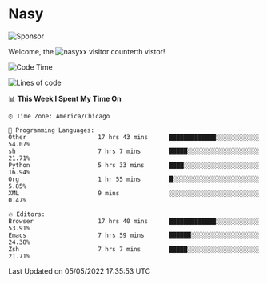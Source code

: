 # Nasy

<!--
<p align="center">
<img height="200" src="https://github-readme-stats.vercel.app/api?username=nasyxx&count_private=true&show_icons=true&theme=dracula&include_all_commits=true"/>
<img height="200" src="https://github-readme-stats.vercel.app/api/top-langs/?username=nasyxx&theme=dracula&hide=html,jupyter+notebook&count_private=true&show_icons=true"/>
</p>

  
----------------
-->

![Sponsor](https://img.shields.io/static/v1.svg?label=Sponsor&message=%E2%9D%A4&logo=GitHub&style=flat&color=pink)
 
Welcome, the ![nasyxx visitor counter](https://count.getloli.com/get/@nasyxx?theme=rule34)th vistor!
 
<!--START_SECTION:waka-->
![Code Time](http://img.shields.io/badge/Code%20Time-2%2C318%20hrs%2057%20mins-blue)

![Lines of code](https://img.shields.io/badge/From%20Hello%20World%20I%27ve%20Written-5%20Million%20lines%20of%20code-blue)

📊 **This Week I Spent My Time On** 

```text
⌚︎ Time Zone: America/Chicago

💬 Programming Languages: 
Other                    17 hrs 43 mins      █████████████░░░░░░░░░░░░   54.07% 
sh                       7 hrs 7 mins        █████░░░░░░░░░░░░░░░░░░░░   21.71% 
Python                   5 hrs 33 mins       ████░░░░░░░░░░░░░░░░░░░░░   16.94% 
Org                      1 hr 55 mins        █░░░░░░░░░░░░░░░░░░░░░░░░   5.85% 
XML                      9 mins              ░░░░░░░░░░░░░░░░░░░░░░░░░   0.47%

🔥 Editors: 
Browser                  17 hrs 40 mins      █████████████░░░░░░░░░░░░   53.91% 
Emacs                    7 hrs 59 mins       ██████░░░░░░░░░░░░░░░░░░░   24.38% 
Zsh                      7 hrs 7 mins        █████░░░░░░░░░░░░░░░░░░░░   21.71%

```


 Last Updated on 05/05/2022 17:35:53 UTC
<!--END_SECTION:waka-->

<!-- ![visitors](https://visitor-badge.laobi.icu/badge?page_id=nasyxx.nasyxx) -->
